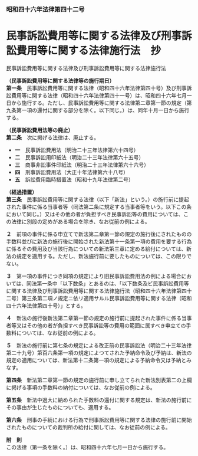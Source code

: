 ### 昭和四十六年法律第四十二号  
# 民事訴訟費用等に関する法律及び刑事訴訟費用等に関する法律施行法　抄  
民事訴訟費用等に関する法律及び刑事訴訟費用等に関する法律施行法  
  
  
**（民事訴訟費用等に関する法律等の施行期日）**  
**第一条**　民事訴訟費用等に関する法律（昭和四十六年法律第四十号）及び刑事訴訟費用等に関する法律（昭和四十六年法律第四十一号）は、昭和四十六年七月一日から施行する。ただし、民事訴訟費用等に関する法律第二章第一節の規定（第九条第一項の還付に関する部分を除く。以下同じ。）は、同年十月一日から施行する。  
  
**（民事訴訟費用法等の廃止）**  
**第二条**　次に掲げる法律は、廃止する。  
* **一**　民事訴訟費用法（明治二十三年法律第六十四号）  
* **二**　民事訴訟用印紙法（明治二十三年法律第六十五号）  
* **三**　商事非訟事件印紙法（明治二十三年法律第六十六号）  
* **四**　刑事訴訟費用法（大正十年法律第六十八号）  
* **五**　訴訟費用臨時措置法（昭和十九年法律第二号）  
  
**（経過措置）**  
**第三条**　民事訴訟費用等に関する法律（以下「新法」という。）の施行前に提起された事件に係る当事者等（同法第二条に規定する当事者等をいう。以下この条において同じ。）又はその他の者が負担すべき民事訴訟等の費用については、この法律に別段の定めがある場合を除き、なお従前の例による。  
  
**２**　前項の事件に係る申立てで新法第二章第一節の規定の施行後にされたものの手数料並びに新法の施行後に開始された新法第十一条第一項の費用を要する行為に係るその費用及び当該行為についての新法第三章に定める給付については、新法の規定を適用する。ただし、新法施行前に要したものについては、この限りでない。  
  
**３**　第一項の事件につき同項の規定により旧民事訴訟費用法の例による場合においては、同法第一条中「以下数条」とあるのは、「以下数条及ビ民事訴訟費用等に関する法律及び刑事訴訟費用等に関する法律施行法（昭和四十六年法律第四十二号）第三条第二項ノ規定ニ依リ適用サルル民事訴訟費用等に関する法律（昭和四十六年法律第四十号）」とする。  
  
**４**　新法の施行後新法第二章第一節の規定の施行前に提起された事件に係る当事者等又はその他の者が負担すべき民事訴訟等の費用の範囲に属すべき申立ての手数料については、なお従前の例による。  
  
**５**　新法の施行前に第七条の規定による改正前の民事訴訟法（明治二十三年法律第二十九号）第百六条第一項の規定によつてされた予納命令及び予納は、新法の規定の適用については、新法第十二条第一項の規定による予納命令又は予納とみなす。  
  
**第四条**　新法第二章第一節の規定の施行前に申し立てられた新法別表第二の上欄に掲げる事項の手数料の納付については、なお従前の例による。  
  
**第五条**　新法中過大に納められた手数料の還付に関する規定は、新法の施行前にその事由が生じたものについても、適用する。  
  
**第六条**　刑事の手続における行為で刑事訴訟費用等に関する法律の施行前に開始されたものについての裁判所の給付に関しては、なお従前の例による。  
  
**附　則**  
この法律（第一条を除く。）は、昭和四十六年七月一日から施行する。  
  
